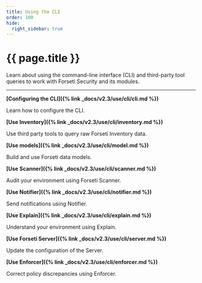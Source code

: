 ```yaml
---
title: Using the CLI
order: 100
hide:
  right_sidebar: true
---
```


# {{ page.title }}

Learn about using the command-line interface (CLI) and
third-party tool queries to work with Forseti Security
and its modules.

---

**[Configuring the CLI]({% link _docs/v2.3/use/cli/cli.md %})**

Learn how to configure the CLI.

**[Use Inventory]({% link _docs/v2.3/use/cli/inventory.md %})**

Use third party tools to query raw Forseti Inventory data.

**[Use models]({% link _docs/v2.3/use/cli/model.md %})**

Build and use Forseti data models.

**[Use Scanner]({% link _docs/v2.3/use/cli/scanner.md %})**

Audit your environment using Forseti Scanner.

**[Use Notifier]({% link _docs/v2.3/use/cli/notifier.md %})**

Send notifications using Notifier.

**[Use Explain]({% link _docs/v2.3/use/cli/explain.md %})**

Understand your environment using Explain.

**[Use Forseti Server]({% link _docs/v2.3/use/cli/server.md %})**

Update the configuration of the Server.

**[Use Enforcer]({% link _docs/v2.3/use/cli/enforcer.md %})**

Correct policy discrepancies using Enforcer.
